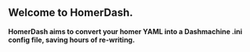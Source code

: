 ## Welcome to HomerDash.

**HomerDash aims to convert your homer YAML into a Dashmachine .ini config file, saving hours of re-writing.**

<!--stackedit_data:
eyJoaXN0b3J5IjpbLTE4NTg5MjM5MzYsLTg5NzQzNDg1OV19
-->